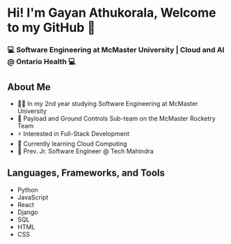 
# Hi! I'm Gayan Athukorala, Welcome to my GitHub 👋
### 💻 Software Engineering at McMaster University | Cloud and AI @ Ontario Health 💻

<!--
**GayanAthukorala/GayanAthukorala** is a ✨ _special_ ✨ repository because its `README.md` (this file) appears on your GitHub profile.

Here are some ideas to get you started:

- 🔭 I’m currently working on ...
- 🌱 I’m currently learning ...
- 👯 I’m looking to collaborate on ...
- 🤔 I’m looking for help with ...
- 💬 Ask me about ...
- 📫 How to reach me: ...
- 😄 Pronouns: ...
- ⚡ Fun fact: ...
-->

## About Me
- 👨‍🎓 In my 2nd year studying Software Engineering at McMaster University 
- 🚀 Payload and Ground Controls Sub-team on the McMaster Rocketry Team
- ⚡ Interested in Full-Stack Development
- 🌱 Currently learning Cloud Computing
- 💼 Prev. Jr. Software Engineer @ Tech Mahindra

## Languages, Frameworks, and Tools
- Python
- JavaScript
- React
- Django
- SQL
- HTML
- CSS


